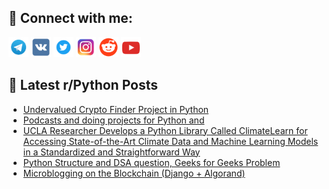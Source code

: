 ## 🔎 Connect with me:
[<img src="https://github.com/bullbesh/bullbesh/blob/main/images/Telegram.png" width="32" height="32" />](https://t.me/bullbesh)
[<img src="https://github.com/bullbesh/bullbesh/blob/main/images/VK.png" width="32" height="32" />](https://vk.com/bullbesh)
[<img src="https://github.com/bullbesh/bullbesh/blob/main/images/Twitter.png" width="32" height="32" />](https://twitter.com/bullbesh1)
[<img src="https://github.com/bullbesh/bullbesh/blob/main/images/Instagram.png" width="32" height="32" />](https://www.instagram.com/bullbesh)
[<img src="https://github.com/bullbesh/bullbesh/blob/main/images/Reddit.png" width="32" height="32" />](https://www.reddit.com/user/bullbesh)
[<img src="https://github.com/bullbesh/bullbesh/blob/main/images/YouTube.png" width="32" height="32" />](https://www.youtube.com/channel/UCtfjRs6uzgq5mfm8S06WTcg)

## 📕 Latest r/Python Posts
<!-- BLOG-POST-LIST:START -->
- [Undervalued Crypto Finder Project in Python](https://www.reddit.com/r/Python/comments/10doylo/undervalued_crypto_finder_project_in_python/)
- [Podcasts and doing projects for Python and](https://www.reddit.com/r/Python/comments/10doshf/podcasts_and_doing_projects_for_python_and/)
- [UCLA Researcher Develops a Python Library Called ClimateLearn for Accessing State-of-the-Art Climate Data and Machine Learning Models in a Standardized and Straightforward Way](https://www.reddit.com/r/Python/comments/10dmcf6/ucla_researcher_develops_a_python_library_called/)
- [Python Structure and DSA question, Geeks for Geeks Problem](https://www.reddit.com/r/Python/comments/10djvtu/python_structure_and_dsa_question_geeks_for_geeks/)
- [Microblogging on the Blockchain &lpar;Django + Algorand&rpar;](https://www.reddit.com/r/Python/comments/10dj3v7/microblogging_on_the_blockchain_django_algorand/)
<!-- BLOG-POST-LIST:END -->
